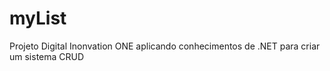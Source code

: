 # myList
 Projeto Digital Inonvation ONE aplicando conhecimentos de .NET para criar um sistema CRUD

